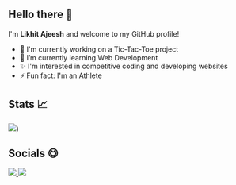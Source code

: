 ## Hello there 👋

I'm **Likhit Ajeesh** and welcome to my GitHub profile!

- 🔭 I'm currently working on a Tic-Tac-Toe project
- 🌱 I’m currently learning Web Development
- ✨ I'm interested in competitive coding and developing websites
- ⚡ Fun fact: I'm an Athlete

## Stats 📈

<img src="https://github-readme-stats.vercel.app/api?username=Likkiii&&show_icons=true&title_color=ffffff&icon_color=bb2acf&text_color=daf7dc&bg_color=30,3b006b,aa73ff">)

## Socials 😋

<a href = "https://www.linkedin.com/in/likhit-ajeesh-179a17205/">
  <img src = "https://img.shields.io/badge/LinkedIn-0077B5?style=for-the-badge&logo=linkedin&logoColor=white"/>
</a>

<a href = "https://www.instagram.com/_.lyk._/?hl=en">
  <img src = "https://img.shields.io/badge/Instagram-E4405F?style=for-the-badge&logo=instagram&logoColor=white"/>
</a>


